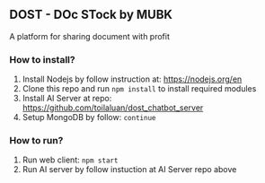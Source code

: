 ## DOST - DOc STock by MUBK

A platform for sharing document with profit

### How to install?

1. Install Nodejs by follow instruction at: https://nodejs.org/en
2. Clone this repo and run `npm install` to install required modules
3. Install AI Server at repo: https://github.com/toilaluan/dost_chatbot_server
4. Setup MongoDB by follow: `continue`

### How to run?

1. Run web client: `npm start`
2. Run AI server by follow instuction at AI Server repo above
